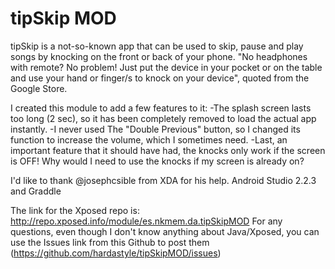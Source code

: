 # tipSkip MOD
tipSkip is a not-so-known app that can be used to skip, pause and play songs by knocking on the front or back of your phone.
"No headphones with remote? No problem! Just put the device in your pocket or on the table and use your hand or finger/s to knock on your device", quoted from the Google Store.

I created this module to add a few features to it:
-The splash screen lasts too long (2 sec), so it has been completely removed to load the actual app instantly.
-I never used The "Double Previous" button, so I changed its function to increase the volume, which I sometimes need.
-Last, an important feature that it should have had, the knocks only work if the screen is OFF! Why would I need to use the knocks if my screen is already on?

I'd like to thank @josephcsible from XDA for his help.
Android Studio 2.2.3 and Graddle

The link for the Xposed repo is: http://repo.xposed.info/module/es.nkmem.da.tipSkipMOD
For any questions, even though I don't know anything about Java/Xposed, you can use the Issues link from this Github to post them (https://github.com/hardastyle/tipSkipMOD/issues)
